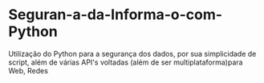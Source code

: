# Seguran-a-da-Informa-o-com-Python
Utilização do Python para a segurança dos dados, por sua simplicidade de script, além de várias API's voltadas  (além de ser multiplataforma)para Web, Redes
